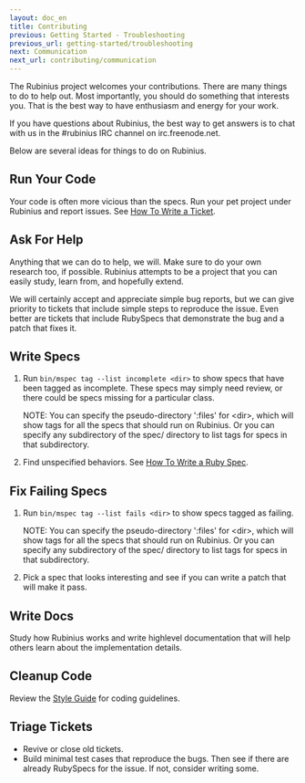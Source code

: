 ```yaml
---
layout: doc_en
title: Contributing
previous: Getting Started - Troubleshooting
previous_url: getting-started/troubleshooting
next: Communication
next_url: contributing/communication
---
```


The Rubinius project welcomes your contributions. There are many things to do
to help out. Most importantly, you should do something that interests you.
That is the best way to have enthusiasm and energy for your work.

If you have questions about Rubinius, the best way to get answers is to chat
with us in the #rubinius IRC channel on irc.freenode.net.

Below are several ideas for things to do on Rubinius.


## Run Your Code

Your code is often more vicious than the specs. Run your pet project under
Rubinius and report issues. See [How To Write a Ticket](/doc/en/how-to/write-a-ticket).


## Ask For Help

Anything that we can do to help, we will. Make sure to do your own research
too, if possible. Rubinius attempts to be a project that you can easily study,
learn from, and hopefully extend.

We will certainly accept and appreciate simple bug reports, but we can give
priority to tickets that include simple steps to reproduce the issue. Even
better are tickets that include RubySpecs that demonstrate the bug and a patch
that fixes it.


## Write Specs

  1. Run `bin/mspec tag --list incomplete <dir>` to show specs that have been
     tagged as incomplete. These specs may simply need review, or there could
     be specs missing for a particular class.

     NOTE: You can specify the pseudo-directory ':files' for \<dir\>, which will
     show tags for all the specs that should run on Rubinius. Or you can
     specify any subdirectory of the spec/ directory to list tags for specs in
     that subdirectory.

  2. Find unspecified behaviors. See [How To Write a Ruby
     Spec](/doc/en/how-to/write-a-ruby-spec).


## Fix Failing Specs

  1. Run `bin/mspec tag --list fails <dir>` to show specs tagged as failing.

     NOTE: You can specify the pseudo-directory ':files' for \<dir\>, which will
     show tags for all the specs that should run on Rubinius. Or you can
     specify any subdirectory of the spec/ directory to list tags for specs in
     that subdirectory.

  2. Pick a spec that looks interesting and see if you can write a patch that
     will make it pass.


## Write Docs

Study how Rubinius works and write highlevel documentation that will help
others learn about the implementation details.


## Cleanup Code

Review the [Style Guide](contributing/style-guide.markdown) for coding
guidelines.


## Triage Tickets

  * Revive or close old tickets.
  * Build minimal test cases that reproduce the bugs. Then see if there are
    already RubySpecs for the issue. If not, consider writing some.

